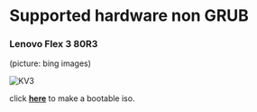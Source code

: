 # Supported hardware non GRUB

### Lenovo Flex 3 80R3

(picture: bing images)

![KV3](https://i5.walmartimages.com/asr/3343fa97-323b-4ae7-b4f0-8bd342a2605d_1.fac84687a325c3dc5a219034cc83046a.jpeg)

click **[here](https://github.com/dahlia-os/documentation/blob/master/run%20dahlia%20in%20qemu/live-usb-etcher.md)** to make a bootable iso.

